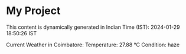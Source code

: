 # My Project

This content is dynamically generated in Indian Time (IST): 2024-01-29 18:50:26 IST


Current Weather in Coimbatore:
Temperature: 27.88 °C
Condition: haze
